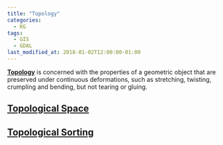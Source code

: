 ```yaml
---
title: "Topology"
categories:
  - KG
tags:
  - GIS
  - GDAL
last_modified_at: 2018-01-02T12:00:00-01:00
---
```


**[Topology](https://en.wikipedia.org/wiki/Topology)** is concerned with the properties of a geometric object that are preserved under continuous deformations, such as stretching, twisting, crumpling and bending, but not tearing or gluing. 

## [Topological Space](https://en.wikipedia.org/wiki/Topological_space)

## [Topological Sorting](https://en.wikipedia.org/wiki/Topological_sorting)
